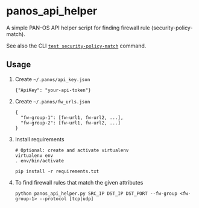 # panos_api_helper

A simple PAN-OS API helper script for finding firewall rule (security-policy-match).

See also the CLI [`test security-policy-match`](https://docs.paloaltonetworks.com/pan-os/10-0/pan-os-cli-quick-start/use-the-cli/test-the-configuration/test-policy-matches.html) command.


## Usage

1. Create `~/.panos/api_key.json`
    ```
    {"ApiKey": "your-api-token"}
    ```

2. Create `~/.panos/fw_urls.json`
    ```
    {
      "fw-group-1": [fw-url1, fw-url2, ...],
      "fw-group-2": [fw-url1, fw-url2, ...]
    }
    ```

3. Install requirements
    ```
    # Optional: create and activate virtualenv
    virtualenv env
    . env/bin/activate

    pip install -r requirements.txt
    ```

4. To find firewall rules that match the given attributes
    ```
    python panos_api_helper.py SRC_IP DST_IP DST_PORT --fw-group <fw-group-1> --protocol [tcp|udp]
    ```
